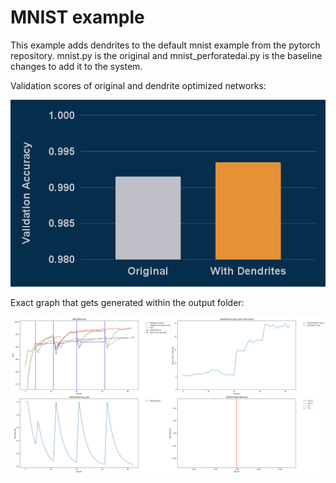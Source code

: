 # MNIST example

This example adds dendrites to the default mnist example from the pytorch repository.  mnist.py is the original and mnist_perforatedai.py is the baseline changes to add it to the system.

Validation scores of original and dendrite optimized networks:

!["Output Graph](outputGraph.png "outputGraph")

Exact graph that gets generated within the output folder:

!["Example Output](exampleOutput.png "Example Output")


